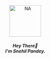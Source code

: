 <div align="center">
  <img src="https://images.weserv.nl/?url=avatars.githubusercontent.com/u/76873947?v=4&h=300&w=300&fit=cover&mask=circle&maxage=7d" alt="NA" width="100px"/> 
</div>
<div align="center">
  <h5>
    Hey There👋<br>
    I'm Snehil Pandey.
  </h5>
</div>
